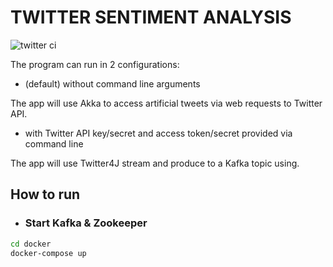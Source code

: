 # TWITTER SENTIMENT ANALYSIS

![twitter ci](https://github.com/edgy-noodle/twitter/actions/workflows/ci.yaml/badge.svg)

The program can run in 2 configurations:
- (default) without command line arguments

The app will use Akka to access artificial tweets via web requests to Twitter API.

- with Twitter API key/secret and access token/secret provided via command line

The app will use Twitter4J stream and produce to a Kafka topic using.

## How to run
- ### Start Kafka & Zookeeper
```bash
cd docker
docker-compose up
```